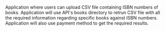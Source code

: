 Application where users can upload CSV file containing ISBN numbers of books.
Application will use API's books directory to retrun CSV file with all the required information regarding specific books
against ISBN numbers.
Application will also use payment method to get the required results.

